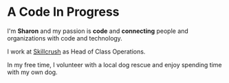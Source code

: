 # A Code In Progress

I'm **Sharon** and my passion is **code** and **connecting** people and organizations with code and technology.

I work at [Skillcrush](https://skillcrush.com) as Head of Class Operations.

In my free time, I volunteer with a local dog rescue and enjoy spending time with my own dog.
